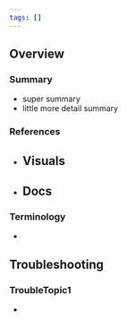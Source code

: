 ```yaml
---
tags: []
---
```

## Overview
### Summary
- super summary
- little more detail summary
### References
- Visuals
	- 
- Docs
	- 
### Terminology
- 
## Troubleshooting
### TroubleTopic1
- 